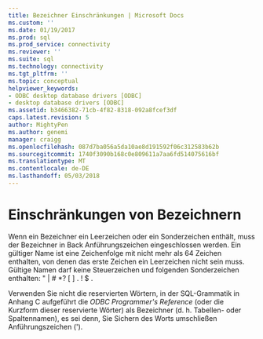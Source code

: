 ```yaml
---
title: Bezeichner Einschränkungen | Microsoft Docs
ms.custom: ''
ms.date: 01/19/2017
ms.prod: sql
ms.prod_service: connectivity
ms.reviewer: ''
ms.suite: sql
ms.technology: connectivity
ms.tgt_pltfrm: ''
ms.topic: conceptual
helpviewer_keywords:
- ODBC desktop database drivers [ODBC]
- desktop database drivers [ODBC]
ms.assetid: b3466382-71cb-4f82-8318-092a8fcef3df
caps.latest.revision: 5
author: MightyPen
ms.author: genemi
manager: craigg
ms.openlocfilehash: 087d7ba056a5da10ae8d191592f06c312583b62b
ms.sourcegitcommit: 1740f3090b168c0e809611a7aa6fd514075616bf
ms.translationtype: MT
ms.contentlocale: de-DE
ms.lasthandoff: 05/03/2018
---
```

# <a name="identifiers-limitations"></a>Einschränkungen von Bezeichnern
Wenn ein Bezeichner ein Leerzeichen oder ein Sonderzeichen enthält, muss der Bezeichner in Back Anführungszeichen eingeschlossen werden. Ein gültiger Name ist eine Zeichenfolge mit nicht mehr als 64 Zeichen enthalten, von denen das erste Zeichen ein Leerzeichen nicht sein muss. Gültige Namen darf keine Steuerzeichen und folgenden Sonderzeichen enthalten: " &#124; # *? [ ] . ! $ .  
  
 Verwenden Sie nicht die reservierten Wörtern, in der SQL-Grammatik in Anhang C aufgeführt die *ODBC Programmer's Reference* (oder die Kurzform dieser reservierte Wörter) als Bezeichner (d. h. Tabellen- oder Spaltennamen), es sei denn, Sie Sichern des Worts umschließen Anführungszeichen (').
